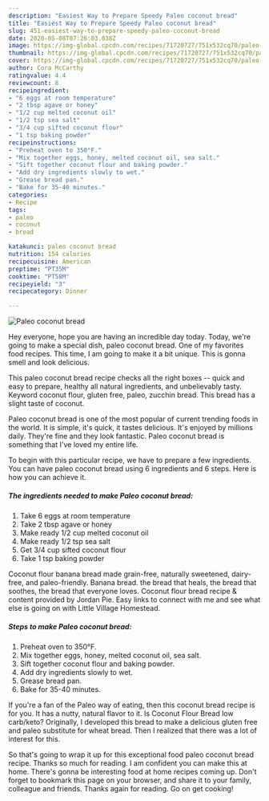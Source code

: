 ```yaml
---
description: "Easiest Way to Prepare Speedy Paleo coconut bread"
title: "Easiest Way to Prepare Speedy Paleo coconut bread"
slug: 451-easiest-way-to-prepare-speedy-paleo-coconut-bread
date: 2020-05-08T07:26:03.038Z
image: https://img-global.cpcdn.com/recipes/71720727/751x532cq70/paleo-coconut-bread-recipe-main-photo.jpg
thumbnail: https://img-global.cpcdn.com/recipes/71720727/751x532cq70/paleo-coconut-bread-recipe-main-photo.jpg
cover: https://img-global.cpcdn.com/recipes/71720727/751x532cq70/paleo-coconut-bread-recipe-main-photo.jpg
author: Cora McCarthy
ratingvalue: 4.4
reviewcount: 8
recipeingredient:
- "6 eggs at room temperature"
- "2 tbsp agave or honey"
- "1/2 cup melted coconut oil"
- "1/2 tsp sea salt"
- "3/4 cup sifted coconut flour"
- "1 tsp baking powder"
recipeinstructions:
- "Preheat oven to 350°F."
- "Mix together eggs, honey, melted coconut oil, sea salt."
- "Sift together coconut flour and baking powder."
- "Add dry ingredients slowly to wet."
- "Grease bread pan."
- "Bake for 35-40 minutes."
categories:
- Recipe
tags:
- paleo
- coconut
- bread

katakunci: paleo coconut bread 
nutrition: 154 calories
recipecuisine: American
preptime: "PT35M"
cooktime: "PT58M"
recipeyield: "3"
recipecategory: Dinner

---
```



![Paleo coconut bread](https://img-global.cpcdn.com/recipes/71720727/751x532cq70/paleo-coconut-bread-recipe-main-photo.jpg)

Hey everyone, hope you are having an incredible day today. Today, we're going to make a special dish, paleo coconut bread. One of my favorites food recipes. This time, I am going to make it a bit unique. This is gonna smell and look delicious.

This paleo coconut bread recipe checks all the right boxes -- quick and easy to prepare, healthy all natural ingredients, and unbelievably tasty. Keyword coconut flour, gluten free, paleo, zucchin bread. This bread has a slight taste of coconut.

Paleo coconut bread is one of the most popular of current trending foods in the world. It is simple, it's quick, it tastes delicious. It's enjoyed by millions daily. They're fine and they look fantastic. Paleo coconut bread is something that I've loved my entire life.


To begin with this particular recipe, we have to prepare a few ingredients. You can have paleo coconut bread using 6 ingredients and 6 steps. Here is how you can achieve it.

##### The ingredients needed to make Paleo coconut bread:

1. Take 6 eggs at room temperature
1. Take 2 tbsp agave or honey
1. Make ready 1/2 cup melted coconut oil
1. Make ready 1/2 tsp sea salt
1. Get 3/4 cup sifted coconut flour
1. Take 1 tsp baking powder


Coconut flour banana bread made grain-free, naturally sweetened, dairy-free, and paleo-friendly. Banana bread. the bread that heals, the bread that soothes, the bread that everyone loves. Coconut flour bread recipe &amp; content provided by Jordan Pie. Easy links to connect with me and see what else is going on with Little Village Homestead. 

##### Steps to make Paleo coconut bread:

1. Preheat oven to 350°F.
1. Mix together eggs, honey, melted coconut oil, sea salt.
1. Sift together coconut flour and baking powder.
1. Add dry ingredients slowly to wet.
1. Grease bread pan.
1. Bake for 35-40 minutes.


If you&#39;re a fan of the Paleo way of eating, then this coconut bread recipe is for you. It has a nutty, natural flavor to it. Is Coconut Flour Bread low carb/keto? Originally, I developed this bread to make a delicious gluten free and paleo substitute for wheat bread. Then I realized that there was a lot of interest for this. 

So that's going to wrap it up for this exceptional food paleo coconut bread recipe. Thanks so much for reading. I am confident you can make this at home. There's gonna be interesting food at home recipes coming up. Don't forget to bookmark this page on your browser, and share it to your family, colleague and friends. Thanks again for reading. Go on get cooking!
